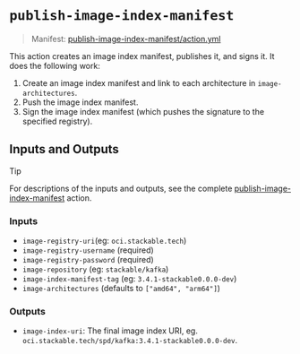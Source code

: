 # `publish-image-index-manifest`

> Manifest: [publish-image-index-manifest/action.yml][publish-image-index-manifest]

This action creates an image index manifest, publishes it, and signs it. It does the following work:

1. Create an image index manifest and link to each architecture in `image-architectures`.
2. Push the image index manifest.
3. Sign the image index manifest (which pushes the signature to the specified registry).

## Inputs and Outputs

> [!TIP]
> For descriptions of the inputs and outputs, see the complete [publish-image-index-manifest] action.

### Inputs

- `image-registry-uri`(eg: `oci.stackable.tech`)
- `image-registry-username` (required)
- `image-registry-password` (required)
- `image-repository` (eg: `stackable/kafka`)
- `image-index-manifest-tag` (eg: `3.4.1-stackable0.0.0-dev`)
- `image-architectures` (defaults to `["amd64", "arm64"]`)

### Outputs

- `image-index-uri`: The final image index URI, eg. `oci.stackable.tech/spd/kafka:3.4.1-stackable0.0.0-dev`.

[publish-image-index-manifest]: ./action.yaml
